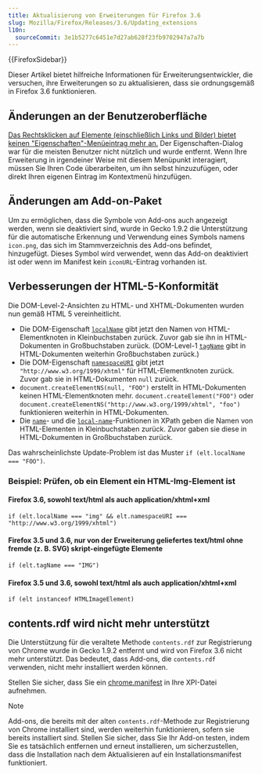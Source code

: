 ```yaml
---
title: Aktualisierung von Erweiterungen für Firefox 3.6
slug: Mozilla/Firefox/Releases/3.6/Updating_extensions
l10n:
  sourceCommit: 3e1b5277c6451e7d27ab628f23fb9702947a7a7b
---
```


{{FirefoxSidebar}}

Dieser Artikel bietet hilfreiche Informationen für Erweiterungsentwickler, die versuchen, ihre Erweiterungen so zu aktualisieren, dass sie ordnungsgemäß in Firefox 3.6 funktionieren.

## Änderungen an der Benutzeroberfläche

[Das Rechtsklicken auf Elemente (einschließlich Links und Bilder) bietet keinen "Eigenschaften"-Menüeintrag mehr an.](https://bugzil.la/513147) Der Eigenschaften-Dialog war für die meisten Benutzer nicht nützlich und wurde entfernt. Wenn Ihre Erweiterung in irgendeiner Weise mit diesem Menüpunkt interagiert, müssen Sie Ihren Code überarbeiten, um ihn selbst hinzuzufügen, oder direkt Ihren eigenen Eintrag im Kontextmenü hinzufügen.

## Änderungen am Add-on-Paket

Um zu ermöglichen, dass die Symbole von Add-ons auch angezeigt werden, wenn sie deaktiviert sind, wurde in Gecko 1.9.2 die Unterstützung für die automatische Erkennung und Verwendung eines Symbols namens `icon.png`, das sich im Stammverzeichnis des Add-ons befindet, hinzugefügt. Dieses Symbol wird verwendet, wenn das Add-on deaktiviert ist oder wenn im Manifest kein `iconURL`-Eintrag vorhanden ist.

## Verbesserungen der HTML-5-Konformität

Die DOM-Level-2-Ansichten zu HTML- und XHTML-Dokumenten wurden nun gemäß HTML 5 vereinheitlicht.

- Die DOM-Eigenschaft [`localName`](/de/docs/Web/API/Element/localName) gibt jetzt den Namen von HTML-Elementknoten in Kleinbuchstaben zurück. Zuvor gab sie ihn in HTML-Dokumenten in Großbuchstaben zurück. (DOM-Level-1 [`tagName`](/de/docs/DOM/node.tagName) gibt in HTML-Dokumenten weiterhin Großbuchstaben zurück.)
- Die DOM-Eigenschaft [`namespaceURI`](/de/docs/Web/API/Element/namespaceURI) gibt jetzt `"http://www.w3.org/1999/xhtml"` für HTML-Elementknoten zurück. Zuvor gab sie in HTML-Dokumenten `null` zurück.
- `document.createElementNS(null, "FOO")` erstellt in HTML-Dokumenten keinen HTML-Elementknoten mehr. `document.createElement("FOO")`
  oder `document.createElementNS("http://www.w3.org/1999/xhtml", "foo")` funktionieren weiterhin in HTML-Dokumenten.
- Die [`name`](/de/docs/Web/XML/XPath/Reference/Functions/name)- und die [`local-name`](/de/docs/Web/XML/XPath/Reference/Functions/local-name)-Funktionen in XPath geben die Namen von HTML-Elementen in Kleinbuchstaben zurück. Zuvor gaben sie diese in HTML-Dokumenten in Großbuchstaben zurück.

Das wahrscheinlichste Update-Problem ist das Muster `if (elt.localName === "FOO")`.

### Beispiel: Prüfen, ob ein Element ein HTML-Img-Element ist

#### Firefox 3.6, sowohl text/html als auch application/xhtml+xml

`if (elt.localName === "img" && elt.namespaceURI === "http://www.w3.org/1999/xhtml")`

#### Firefox 3.5 und 3.6, nur von der Erweiterung geliefertes text/html ohne fremde (z. B. SVG) skript-eingefügte Elemente

`if (elt.tagName === "IMG")`

#### Firefox 3.5 und 3.6, sowohl text/html als auch application/xhtml+xml

`if (elt instanceof HTMLImageElement)`

## contents.rdf wird nicht mehr unterstützt

Die Unterstützung für die veraltete Methode `contents.rdf` zur Registrierung von Chrome wurde in Gecko 1.9.2 entfernt und wird von Firefox 3.6 nicht mehr unterstützt. Das bedeutet, dass Add-ons, die `contents.rdf` verwenden, nicht mehr installiert werden können.

Stellen Sie sicher, dass Sie ein [chrome.manifest](/de/docs/Chrome_Registration) in Ihre XPI-Datei aufnehmen.

> [!NOTE]
> Add-ons, die bereits mit der alten `contents.rdf`-Methode zur Registrierung von Chrome installiert sind, werden weiterhin funktionieren, sofern sie bereits installiert sind. Stellen Sie sicher, dass Sie Ihr Add-on testen, indem Sie es tatsächlich entfernen und erneut installieren, um sicherzustellen, dass die Installation nach dem Aktualisieren auf ein Installationsmanifest funktioniert.
